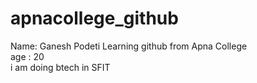 # apnacollege_github

Name: Ganesh Podeti
Learning github from Apna College 
<br>
age : 20 
<br>
i am doing btech in SFIT